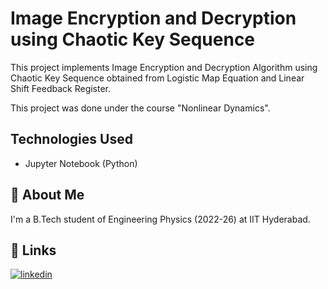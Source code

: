 # Image Encryption and Decryption using Chaotic Key Sequence

This project implements Image Encryption and Decryption Algorithm using Chaotic Key Sequence obtained from Logistic Map Equation and Linear Shift Feedback Register. 

This project was done under the course "Nonlinear Dynamics".

## Technologies Used
- Jupyter Notebook (Python)

## 🚀 About Me
I'm a B.Tech student of Engineering Physics (2022-26) at IIT Hyderabad.


## 🔗 Links
[![linkedin](https://img.shields.io/badge/linkedin-0A66C2?style=for-the-badge&logo=linkedin&logoColor=white)](https://www.linkedin.com/in/prakharsaxena2004)

